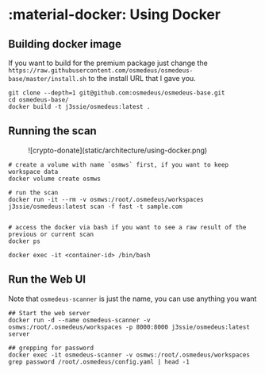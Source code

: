 
# :material-docker: Using Docker


## Building docker image

If you want to build for the premium package just change the ` https://raw.githubusercontent.com/osmedeus/osmedeus-base/master/install.sh` to the install URL that I gave you.

```shell
git clone --depth=1 git@github.com:osmedeus/osmedeus-base.git
cd osmedeus-base/
docker build -t j3ssie/osmedeus:latest .
```

## Running the scan

<figure markdown> 
  ![crypto-donate](static/architecture/using-docker.png)
</figure>

```shell
# create a volume with name `osmws` first, if you want to keep workspace data
docker volume create osmws

# run the scan
docker run -it --rm -v osmws:/root/.osmedeus/workspaces j3ssie/osmedeus:latest scan -f fast -t sample.com


# access the docker via bash if you want to see a raw result of the previous or current scan
docker ps

docker exec -it <container-id> /bin/bash

```


## Run the Web UI

Note that `osmedeus-scanner` is just the name, you can use anything you want

```shell
## Start the web server
docker run -d --name osmedeus-scanner -v osmws:/root/.osmedeus/workspaces -p 8000:8000 j3ssie/osmedeus:latest server

## grepping for password
docker exec -it osmedeus-scanner -v osmws:/root/.osmedeus/workspaces grep password /root/.osmedeus/config.yaml | head -1
```